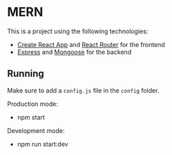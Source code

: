 # MERN

This is a project using the following technologies:
- [Create React App](https://github.com/facebook/create-react-app) and [React Router](https://reacttraining.com/react-router/) for the frontend
- [Express](http://expressjs.com/) and [Mongoose](http://mongoosejs.com/) for the backend

## Running

Make sure to add a `config.js` file in the `config` folder.

Production mode:

- npm start

Development mode:

- npm run start:dev
